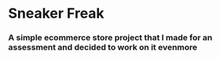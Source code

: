 # Sneaker Freak

### A simple ecommerce store project that I made for an assessment and decided to work on it evenmore <br />

